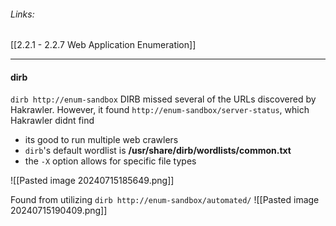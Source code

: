 ###### Links:
[[2.2.1 - 2.2.7 Web Application Enumeration]]

--------------
#### dirb
`dirb http://enum-sandbox` DIRB missed several of the URLs discovered by Hakrawler. However, it found `http://enum-sandbox/server-status`, which Hakrawler didnt find
- its good to run multiple web crawlers
- `dirb`'s default wordlist is **/usr/share/dirb/wordlists/common.txt**
- the `-X` option allows for specific file types

![[Pasted image 20240715185649.png]]

Found from utilizing `dirb http://enum-sandbox/automated/`
![[Pasted image 20240715190409.png]]